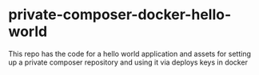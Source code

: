 # private-composer-docker-hello-world
This repo has the code for a hello world application and assets for setting up a private composer repository and using it via deploys keys in docker
